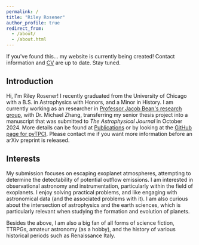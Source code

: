 ```yaml
---
permalink: /
title: "Riley Rosener"
author_profile: true
redirect_from: 
  - /about/
  - /about.html
---
```

If you've found this... my website is currently being created! Contact information and [CV](https://rrosener.github.io/cv/) are up to date. Stay tuned.



Introduction
------
Hi, I'm Riley Rosener! I recently graduated from the University of Chicago with a B.S. in Astrophysics with Honors, and a Minor in History. I am currently working as an researcher in [Professor Jacob Bean's research group](https://astro.uchicago.edu/~jbean/index.html), with Dr. Michael Zhang, transferring my senior thesis project into a manuscript that was submitted to _The Astrophysical Journal_ in October 2024. More details can be found at [Publications](https://rrosener.github.io/publications/) or by looking at the [GitHub page for pyTPCI](https://github.com/ideasrule/pyTPCI). Please contact me if you want more information before an arXiv preprint is released.

Interests
------
My submission focuses on escaping exoplanet atmospheres, attempting to determine the detectability of potential outflow emissions. I am interested in observational astronomy and instrumentation, particularly within the field of exoplanets. I enjoy solving practical problems, and like engaging with astronomical data (and the associated problems with it). I am also curious about the intersection of astrophysics and the earth sciences, which is particularly relevant when studying the formation and evolution of planets.

Besides the above, I am also a big fan of all forms of science fiction, TTRPGs, amateur astronomy (as a hobby), and the history of various historical periods such as Renaissance Italy. 
